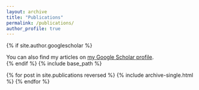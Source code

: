 ```yaml
---
layout: archive
title: "Publications"
permalink: /publications/
author_profile: true
---
```


{% if site.author.googlescholar %}

<div class="wordwrap">You can also find my articles on <a href="https://scholar.google.es/citations?user=fzyBK8YAAAAJ&hl=es&oi=sra"target="_blank">my Google Scholar profile</a>.</div>  
{% endif %}
{% include base_path %}

{% for post in site.publications reversed %}
{% include archive-single.html %}
{% endfor %}



